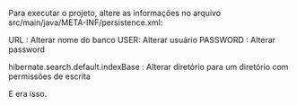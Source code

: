 Para executar o projeto, altere as informações no arquivo src/main/java/META-INF/persistence.xml:

URL : Alterar nome do banco
USER: Alterar usuário
PASSWORD : Alterar password

hibernate.search.default.indexBase : Alterar diretório para um diretório com permissões de escrita

E era isso.
